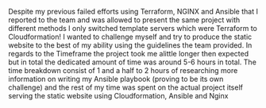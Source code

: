 Despite my previous failed efforts using Terraform, NGINX and Ansible that I reported to the team and was allowed to present the same project with different methods I only switched template servers which were Terraform to Cloudformation! I wanted to challenge myself and try to produce the static website to the best of my ability using the guidelines the team provided. 
In regards to the Timeframe the project took me alittle longer then expected but in total the dedicated amount of time was around 5-6 hours in total.
The time breakdown consist of 1 and a half to 2 hours of researching more information on writing my Ansible playbook (proving to be its own challenge) and the rest of my time was spent on the actual project itself serving the static website using Cloudformation, Ansible and Nginx
